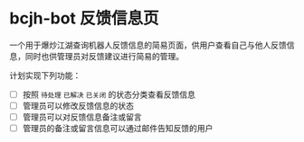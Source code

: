 # bcjh-bot 反馈信息页

一个用于爆炒江湖查询机器人反馈信息的简易页面，供用户查看自己与他人反馈信息，同时也供管理员对反馈建议进行简易的管理。

计划实现下列功能：

- [ ] 按照 `待处理` `已解决` `已关闭` 的状态分类查看反馈信息
- [ ] 管理员可以修改反馈信息的状态
- [ ] 管理员可以对反馈信息备注或留言
- [ ] 管理员的备注或留言信息可以通过邮件告知反馈的用户
